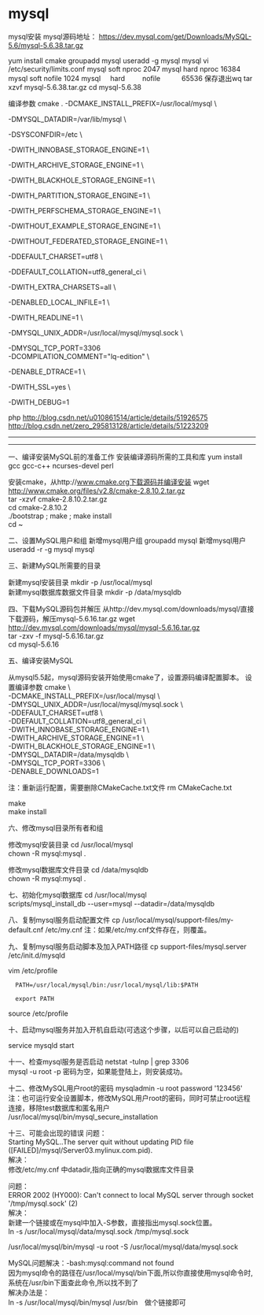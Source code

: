 # mysql
mysql安装
mysql源码地址：
https://dev.mysql.com/get/Downloads/MySQL-5.6/mysql-5.6.38.tar.gz

yum install cmake
groupadd mysql 
useradd -g mysql mysql
vi /etc/security/limits.conf
mysql     soft          nproc            2047
mysql     hard          nproc            16384
mysql     soft          nofile          1024
mysql     hard         nofile           65536
保存退出wq
tar xzvf mysql-5.6.38.tar.gz
cd mysql-5.6.38

编译参数
cmake . -DCMAKE_INSTALL_PREFIX=/usr/local/mysql \

-DMYSQL_DATADIR=/var/lib/mysql \

-DSYSCONFDIR=/etc \

-DWITH_INNOBASE_STORAGE_ENGINE=1 \

-DWITH_ARCHIVE_STORAGE_ENGINE=1 \

-DWITH_BLACKHOLE_STORAGE_ENGINE=1 \

-DWITH_PARTITION_STORAGE_ENGINE=1 \

-DWITH_PERFSCHEMA_STORAGE_ENGINE=1 \

-DWITHOUT_EXAMPLE_STORAGE_ENGINE=1 \

-DWITHOUT_FEDERATED_STORAGE_ENGINE=1 \

-DDEFAULT_CHARSET=utf8 \

-DDEFAULT_COLLATION=utf8_general_ci \

-DWITH_EXTRA_CHARSETS=all \

-DENABLED_LOCAL_INFILE=1 \

-DWITH_READLINE=1 \

-DMYSQL_UNIX_ADDR=/usr/local/mysql/mysql.sock \

-DMYSQL_TCP_PORT=3306 \
-DCOMPILATION_COMMENT="lq-edition" \

-DENABLE_DTRACE=1 \

-DWITH_SSL=yes \

-DWITH_DEBUG=1

php
http://blog.csdn.net/u010861514/article/details/51926575
http://blog.csdn.net/zero_295813128/article/details/51223209

------------------------------------------------------------------------------------------------
------------------------------------------------------------------------------------------------
一、编译安装MySQL前的准备工作
安装编译源码所需的工具和库
yum install gcc gcc-c++ ncurses-devel perl

安装cmake，从http://www.cmake.org下载源码并编译安装
wget http://www.cmake.org/files/v2.8/cmake-2.8.10.2.tar.gz   
tar -xzvf cmake-2.8.10.2.tar.gz   
cd cmake-2.8.10.2   
./bootstrap ; make ; make install   
cd ~
 
二、设置MySQL用户和组
新增mysql用户组
groupadd mysql
新增mysql用户
useradd -r -g mysql mysql 

三、新建MySQL所需要的目录

新建mysql安装目录
mkdir -p /usr/local/mysql  
新建mysql数据库数据文件目录
mkdir -p /data/mysqldb 

四、下载MySQL源码包并解压
从http://dev.mysql.com/downloads/mysql/直接下载源码，解压mysql-5.6.16.tar.gz
wget http://dev.mysql.com/downloads/mysql/mysql-5.6.16.tar.gz  
tar -zxv -f mysql-5.6.16.tar.gz  
cd mysql-5.6.16 

五、编译安装MySQL

从mysql5.5起，mysql源码安装开始使用cmake了，设置源码编译配置脚本。
设置编译参数
cmake \   
-DCMAKE_INSTALL_PREFIX=/usr/local/mysql \   
-DMYSQL_UNIX_ADDR=/usr/local/mysql/mysql.sock \   
-DDEFAULT_CHARSET=utf8 \   
-DDEFAULT_COLLATION=utf8_general_ci \   
-DWITH_INNOBASE_STORAGE_ENGINE=1 \   
-DWITH_ARCHIVE_STORAGE_ENGINE=1 \   
-DWITH_BLACKHOLE_STORAGE_ENGINE=1 \   
-DMYSQL_DATADIR=/data/mysqldb \   
-DMYSQL_TCP_PORT=3306 \   
-DENABLE_DOWNLOADS=1  

注：重新运行配置，需要删除CMakeCache.txt文件
rm CMakeCache.txt  

make  
make install

六、修改mysql目录所有者和组

修改mysql安装目录
cd /usr/local/mysql   
chown -R mysql:mysql . 

修改mysql数据库文件目录
cd /data/mysqldb  
chown -R mysql:mysql .

七、初始化mysql数据库
cd /usr/local/mysql   
scripts/mysql_install_db --user=mysql --datadir=/data/mysqldb 

八、复制mysql服务启动配置文件
cp /usr/local/mysql/support-files/my-default.cnf /etc/my.cnf
注：如果/etc/my.cnf文件存在，则覆盖。

九、复制mysql服务启动脚本及加入PATH路径
cp support-files/mysql.server /etc/init.d/mysqld   
  
vim /etc/profile   
  
      PATH=/usr/local/mysql/bin:/usr/local/mysql/lib:$PATH  
  
      export PATH  
  
source /etc/profile  

十、启动mysql服务并加入开机自启动(可选这个步骤，以后可以自己启动的)

service mysqld start 

十一、检查mysql服务是否启动
netstat -tulnp | grep 3306   
mysql -u root -p 
密码为空，如果能登陆上，则安装成功。

十二、修改MySQL用户root的密码
mysqladmin -u root password '123456' 
注：也可运行安全设置脚本，修改MySQL用户root的密码，同时可禁止root远程连接，移除test数据库和匿名用户
/usr/local/mysql/bin/mysql_secure_installation 


十三、可能会出现的错误
问题：   
Starting MySQL..The server quit without updating PID file ([FAILED]/mysql/Server03.mylinux.com.pid).   
解决：   
修改/etc/my.cnf 中datadir,指向正确的mysql数据库文件目录

问题：   
ERROR 2002 (HY000): Can't connect to local MySQL server through socket '/tmp/mysql.sock' (2)   
解决：   
新建一个链接或在mysql中加入-S参数，直接指出mysql.sock位置。   
ln -s /usr/local/mysql/data/mysql.sock /tmp/mysql.sock   
  
/usr/local/mysql/bin/mysql -u root -S /usr/local/mysql/data/mysql.sock

MySQL问题解决：-bash:mysql:command not found  
因为mysql命令的路径在/usr/local/mysql/bin下面,所以你直接使用mysql命令时,  
系统在/usr/bin下面查此命令,所以找不到了   
   解决办法是：  
 ln -s /usr/local/mysql/bin/mysql /usr/bin　做个链接即可



